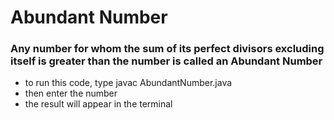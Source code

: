 # Abundant Number
<h3> Any number for whom the sum of its perfect divisors excluding itself is greater than the number is called an Abundant Number</h3>

- to run this code, type javac AbundantNumber.java
- then enter the number
-  the result will appear in the terminal
